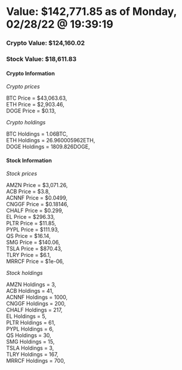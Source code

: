 # Value: $142,771.85 as of Monday, 02/28/22 @ 19:39:19 

### Crypto Value: $124,160.02

### Stock Value: $18,611.83

#### Crypto Information 
*Crypto prices* 

BTC Price = $43,063.63,  
ETH Price = $2,903.46,  
DOGE Price = $0.13,  


*Crypto holdings* 

BTC Holdings = 1.06BTC,  
ETH Holdings = 26.960005962ETH,  
DOGE Holdings = 1809.826DOGE,  


#### Stock Information 

*Stock prices* 

AMZN Price = $3,071.26,  
ACB Price = $3.8,  
ACNNF Price = $0.0499,  
CNGGF Price = $0.18146,  
CHALF Price = $0.299,  
EL Price = $296.33,  
PLTR Price = $11.85,  
PYPL Price = $111.93,  
QS Price = $16.14,  
SMG Price = $140.06,  
TSLA Price = $870.43,  
TLRY Price = $6.1,  
MRRCF Price = $1e-06,  


*Stock holdings* 

AMZN Holdings = 3,  
ACB Holdings = 41,  
ACNNF Holdings = 1000,  
CNGGF Holdings = 200,  
CHALF Holdings = 217,  
EL Holdings = 5,  
PLTR Holdings = 61,  
PYPL Holdings = 6,  
QS Holdings = 30,  
SMG Holdings = 15,  
TSLA Holdings = 3,  
TLRY Holdings = 167,  
MRRCF Holdings = 700,  


